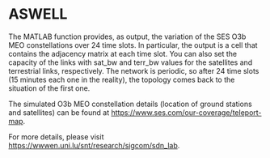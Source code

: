 # ASWELL
The MATLAB function provides, as output, the variation of the SES O3b MEO constellations over 24 time slots. 
In particular, the output is a cell that contains the adjacency matrix at each time slot. 
You can also set the capacity of the links with sat_bw and terr_bw values for the satellites and terrestrial links, respectively. 
The network is periodic, so after 24 time slots (15 minutes each one in the reality), the topology comes back to the situation of the first one. 

The simulated O3b MEO constellation details (location of ground stations and satellites) can be found at https://www.ses.com/our-coverage/teleport-map.

For more details, please visit https://wwwen.uni.lu/snt/research/sigcom/sdn_lab.
